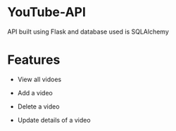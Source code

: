 # YouTube-API
API built using Flask and database used is SQLAlchemy

# Features

- View all vidoes

- Add a video

- Delete a video

- Update details of a video

